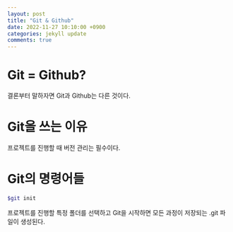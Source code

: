 ```yaml
---
layout: post
title: "Git & Github"
date: 2022-11-27 10:10:00 +0900
categories: jekyll update
comments: true
---
```



# Git = Github?
결론부터 말하자면 Git과 Github는 다른 것이다.

# Git을 쓰는 이유
프로젝트를 진행할 때 버전 관리는 필수이다.

# Git의 명령어들
```bash
$git init
```
프로젝트를 진행할 특정 폴더를 선택하고 Git을 시작하면 모든 과정이 저장되는 .git 파일이 생성된다.

